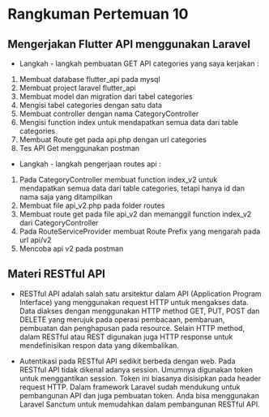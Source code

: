 # Rangkuman Pertemuan 10

## Mengerjakan Flutter API menggunakan Laravel
- Langkah - langkah pembuatan GET API categories yang saya kerjakan :
1. Membuat database flutter_api pada mysql
2. Membuat project laravel flutter_api
3. Membuat model dan migration dari tabel categories
4. Mengisi tabel categories dengan satu data 
5. Membuat controller dengan nama CategoryController 
6. Mengisi function index untuk mendapatkan semua data dari table categories
7. Membuat Route get pada api.php dengan url categories
8. Tes API Get menggunakan postman

- Langkah - langkah pengerjaan routes api :
1. Pada CategoryController membuat function index_v2 untuk mendapatkan semua data dari table categories, tetapi hanya id dan nama saja yang ditampilkan
2. Membuat file api_v2.php pada folder routes
3. Membuat route get pada file api_v2 dan memanggil function index_v2 dari CategoryController
4. Pada RouteServiceProvider membuat Route Prefix yang mengarah pada url api/v2
5. Mencoba api v2 pada postman

## Materi RESTful API
- RESTful API adalah salah satu arsitektur dalam API (Application Program Interface) yang 
menggunakan request HTTP untuk mengakses data. Data diakses dengan menggunakan HTTP 
method GET, PUT, POST dan DELETE yang merujuk pada operasi pembacaan, pembaruan, 
pembuatan dan penghapusan pada resource. Selain HTTP method, dalam RESTful atau REST 
digunakan juga HTTP response untuk mendefinisikan respon data yang dikembalikan. 

- Autentikasi pada RESTful API sedikit berbeda dengan web. Pada RESTful API tidak dikenal 
adanya session. Umumnya digunakan token untuk menggantikan session. Token ini biasanya 
disisipkan pada header request HTTP. Dalam framework Laravel sudah mendukung untuk 
pembangunan API dan juga pembuatan token. Anda bisa menggunakan Laravel Sanctum untuk 
memudahkan dalam pembangunan RESTful API.

